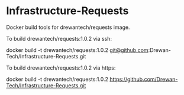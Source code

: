 # Infrastructure-Requests
Docker build tools for drewantech/requests image.

To build drewantech/requests:1.0.2 via ssh:

docker build -t drewantech/requests:1.0.2 git@github.com:Drewan-Tech/Infrastructure-Requests.git

To build drewantech/requests:1.0.2 via https:

docker build -t drewantech/requests:1.0.2 https://github.com/Drewan-Tech/Infrastructure-Requests.git
